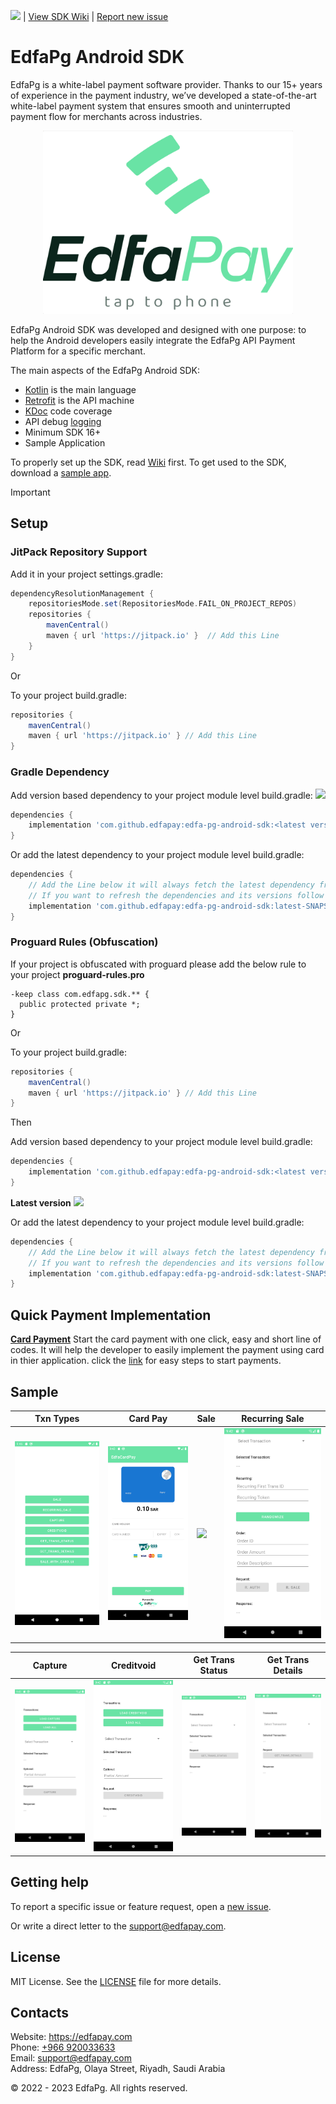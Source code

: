 [![](https://jitpack.io/v/edfapay/edfa-pg-android-sdk.svg)](https://jitpack.io/#edfapay/edfa-pg-android-sdk) | [View SDK Wiki](https://github.com/edfapay/edfa-pg-android-sdk/wiki) | [Report new issue](https://github.com/edfapay/edfa-pg-android-sdk/issues/new)

# EdfaPg Android SDK

EdfaPg is a white-label payment software provider. Thanks to our 15+ years of experience in the payment industry, we’ve developed a state-of-the-art white-label payment system that ensures smooth and uninterrupted payment flow for merchants across industries.

<p align="center">
  <a href="https://edfapay.com">
      <img src="/media/header.jpg" alt="EdfaPg" width="400px"/>
  </a>
</p>

EdfaPg Android SDK was developed and designed with one purpose: to help the Android developers easily integrate the EdfaPg API Payment Platform for a specific merchant.

The main aspects of the EdfaPg Android SDK:

- [Kotlin](https://developer.android.com/kotlin) is the main language
- [Retrofit](http://square.github.io/retrofit/) is the API machine
- [KDoc](https://kotlinlang.org/docs/reference/kotlin-doc.html) code coverage
- API debug [logging](https://github.com/square/okhttp/tree/master/okhttp-logging-interceptor)
- Minimum SDK 16+
- Sample Application

To properly set up the SDK, read [Wiki](https://github.com/edfapay/edfa-pg-android-sdk/wiki) first.
To get used to the SDK, download a [sample app](https://github.com/edfapay/edfa-pg-android-sdk-sample).


> [!IMPORTANT]
> ## Setup
>
> ### JitPack Repository Support
> Add it in your project settings.gradle:
> ```groovy
> dependencyResolutionManagement {
>     repositoriesMode.set(RepositoriesMode.FAIL_ON_PROJECT_REPOS)
>     repositories {
>         mavenCentral()
>         maven { url 'https://jitpack.io' }  // Add this Line
>     }
> }
> ```
>
> Or
>
> To your project build.gradle:
> ```groovy
> repositories {
>     mavenCentral()
>     maven { url 'https://jitpack.io' } // Add this Line
> }
> ```
>
>
> ### Gradle Dependency
> Add version based dependency to your project module level build.gradle: [![](https://jitpack.io/v/edfapay/edfa-pg-android-sdk.svg)](https://jitpack.io/#edfapay/edfa-pg-android-sdk)
> ```groovy
> dependencies {
>     implementation 'com.github.edfapay:edfa-pg-android-sdk:<latest version>' // Add this Line with latest version
> }
> ```
>
>
> Or add the latest dependency to your project module level build.gradle:
> ```groovy
> dependencies {
>     // Add the Line below it will always fetch the latest dependency from our latest build.
>     // If you want to refresh the dependencies and its versions follow the link: https://splitties.github.io/refreshVersions/update-dependencies
>     implementation 'com.github.edfapay:edfa-pg-android-sdk:latest-SNAPSHOT' 
> }
> ```
>
> ### Proguard Rules (Obfuscation)
> If your project is obfuscated with proguard please add the below rule to your project **proguard-rules.pro**
> ```
> -keep class com.edfapg.sdk.** {
>   public protected private *;
> }
> ```

Or

To your project build.gradle:
```groovy
repositories {
    mavenCentral()
    maven { url 'https://jitpack.io' } // Add this Line
}
```

Then

Add version based dependency to your project module level build.gradle:
```groovy
dependencies {
    implementation 'com.github.edfapay:edfa-pg-android-sdk:<latest version>' // Add this Line with latest version
}
```
**Latest version** [![](https://jitpack.io/v/edfapay/edfa-pg-android-sdk.svg)](https://jitpack.io/#edfapay/edfa-pg-android-sdk)

Or add the latest dependency to your project module level build.gradle:
```groovy
dependencies {
    // Add the Line below it will always fetch the latest dependency from our latest build.
    // If you want to refresh the dependencies and its versions follow the link: https://splitties.github.io/refreshVersions/update-dependencies
    implementation 'com.github.edfapay:edfa-pg-android-sdk:latest-SNAPSHOT' 
}
```


## Quick Payment Implementation
[**Card Payment**](https://github.com/edfapay/edfa-pg-android-sdk/wiki/Edfa-Quick-Card-Payment)
Start the card payment with one click, easy and short line of codes. It will help the developer to easily implement the payment using card in thier application. click the [link](https://github.com/edfapay/edfa-pg-android-sdk/wiki/Edfa-Quick-Card-Payment) for easy steps to start payments.


## Sample

| Txn Types | Card Pay | Sale | Recurring Sale |
|-|-|-|-|
| ![](/media/txn-types.png) | ![](/media/card-pay.png) | ![](/media/sales.png) | ![](/media/recurring-sale.png) |

| Capture | Creditvoid | Get Trans Status | Get Trans Details |
|-|-|-|-|
| ![](/media/capture.png) | ![](/media/creditvoid.png) | ![](/media/get-trans-status.png) | ![](/media/get-trans-details.png) |

## Getting help

To report a specific issue or feature request, open a [new issue](https://github.com/edfapay/edfa-pg-android-sdk/issues/new).

Or write a direct letter to the [support@edfapay.com](mailto:support@edfapay.com).

## License

MIT License. See the [LICENSE](https://github.com/edfapay/edfa-pg-android-sdk/blob/main/LICENSE) file for more details.

## Contacts

Website: https://edfapay.com  
Phone: [+966 920033633](tel:+966920033633)  
Email: [support@edfapay.com](mailto:support@edfapay.com)  
Address: EdfaPg, Olaya Street, Riyadh, Saudi Arabia

© 2022 - 2023 EdfaPg. All rights reserved.
